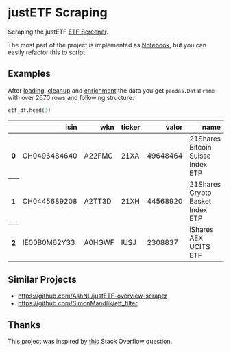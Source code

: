 # justETF Scraping
Scraping the justETF [ETF Screener](https://www.justetf.com/en/find-etf.html).

The most part of the project is implemented as
[Notebook](justetf_scraping/justetf-scraping.ipynb),
but you can easily refactor this to script.

## Examples

After [loading](justetf_scraping/justetf-scraping.ipynb#request),
[cleanup](justetf_scraping/justetf-scraping.ipynb#cleanup) and
[enrichment](justetf_scraping/justetf-scraping.ipynb#enrich)
the data you get `pandas.DataFrame` with over 2670 rows and following structure:

```python
etf_df.head(3)
```

<table border="0" cellpadding="0" cellspacing="0">
  <thead>
    <tr style="text-align: right;">
      <th></th>
      <th>isin</th>
      <th>wkn</th>
      <th>ticker</th>
      <th>valor</th>
      <th>name</th>
      <th>index</th>
      <th>date</th>
      <th>age</th>
      <th>strategy</th>
      <th>domicile_country</th>
      <th>currency</th>
      <th>hedged</th>
      <th>securities_lending</th>
      <th>dividends</th>
      <th>ter</th>
      <th>replication</th>
      <th>size</th>
      <th>asset</th>
      <th>instrument</th>
      <th>region</th>
      <th>at_gettex</th>
      <th>at_xetra</th>
      <th>at_london</th>
      <th>at_euronext</th>
      <th>at_stuttgart</th>
      <th>at_six</th>
      <th>yesterday</th>
      <th>last_week</th>
      <th>last_month</th>
      <th>last_three_months</th>
      <th>last_six_months</th>
      <th>last_year</th>
      <th>last_three_years</th>
      <th>last_five_years</th>
      <th>2021</th>
      <th>2020</th>
      <th>2019</th>
      <th>2018</th>
      <th>last_dividends</th>
      <th>last_year_dividends</th>
      <th>last_year_volatility</th>
      <th>last_three_years_volatility</th>
      <th>last_five_years_volatility</th>
      <th>last_year_return_per_risk</th>
      <th>last_three_years_return_per_risk</th>
      <th>last_five_years_return_per_risk</th>
    </tr>
  </thead>
  <tbody>
    <tr>
      <th>0</th>
      <td>CH0496484640</td>
      <td>A22FMC</td>
      <td>21XA</td>
      <td>49648464</td>
      <td>21Shares Bitcoin Suisse Index ETP</td>
      <td>21Shares Bitcoin Suisse</td>
      <td>2019-10-04</td>
      <td>2.645902</td>
      <td>Long-only</td>
      <td>Switzerland</td>
      <td>USD</td>
      <td>False</td>
      <td>False</td>
      <td>Accumulating</td>
      <td>2.5</td>
      <td>Physically backed</td>
      <td>28</td>
      <td>Cryptocurrencies</td>
      <td>ETN</td>
      <td>NaN</td>
      <td>True</td>
      <td>False</td>
      <td>False</td>
      <td>False</td>
      <td>True</td>
      <td>True</td>
      <td>-36.98</td>
      <td>0.00</td>
      <td>-26.43</td>
      <td>-20.32</td>
      <td>-50.02</td>
      <td>-13.95</td>
      <td>NaN</td>
      <td>NaN</td>
      <td>129.88</td>
      <td>252.92</td>
      <td>NaN</td>
      <td>NaN</td>
      <td>NaN</td>
      <td>NaN</td>
      <td>72.57</td>
      <td>NaN</td>
      <td>NaN</td>
      <td>-0.19</td>
      <td>NaN</td>
      <td>NaN</td>
    </tr>
    <tr>
      <th>1</th>
      <td>CH0445689208</td>
      <td>A2TT3D</td>
      <td>21XH</td>
      <td>44568920</td>
      <td>21Shares Crypto Basket Index ETP</td>
      <td>21Shares Crypto Basket</td>
      <td>2018-11-21</td>
      <td>3.514395</td>
      <td>Long-only</td>
      <td>Switzerland</td>
      <td>USD</td>
      <td>False</td>
      <td>False</td>
      <td>Accumulating</td>
      <td>2.5</td>
      <td>Physically backed</td>
      <td>111</td>
      <td>Cryptocurrencies</td>
      <td>ETN</td>
      <td>NaN</td>
      <td>True</td>
      <td>True</td>
      <td>False</td>
      <td>True</td>
      <td>False</td>
      <td>True</td>
      <td>-48.79</td>
      <td>-5.50</td>
      <td>-34.55</td>
      <td>-29.51</td>
      <td>-60.54</td>
      <td>-28.84</td>
      <td>212.12</td>
      <td>NaN</td>
      <td>166.39</td>
      <td>241.24</td>
      <td>20.41</td>
      <td>NaN</td>
      <td>NaN</td>
      <td>NaN</td>
      <td>77.33</td>
      <td>78.22</td>
      <td>NaN</td>
      <td>-0.37</td>
      <td>0.59</td>
      <td>NaN</td>
    </tr>
    <tr>
      <th>2</th>
      <td>IE00B0M62Y33</td>
      <td>A0HGWF</td>
      <td>IUSJ</td>
      <td>2308837</td>
      <td>iShares AEX UCITS ETF</td>
      <td>AEX®</td>
      <td>2005-11-18</td>
      <td>16.530833</td>
      <td>Long-only</td>
      <td>Ireland</td>
      <td>EUR</td>
      <td>False</td>
      <td>True</td>
      <td>Distributing</td>
      <td>0.3</td>
      <td>Full replication</td>
      <td>468</td>
      <td>Equity</td>
      <td>ETF</td>
      <td>NaN</td>
      <td>True</td>
      <td>False</td>
      <td>True</td>
      <td>False</td>
      <td>False</td>
      <td>True</td>
      <td>-13.58</td>
      <td>-1.41</td>
      <td>-1.72</td>
      <td>-5.48</td>
      <td>-14.64</td>
      <td>-2.44</td>
      <td>31.91</td>
      <td>44.49</td>
      <td>29.89</td>
      <td>5.14</td>
      <td>27.55</td>
      <td>-8.05</td>
      <td>1.85</td>
      <td>1.78</td>
      <td>18.34</td>
      <td>20.68</td>
      <td>17.63</td>
      <td>-0.13</td>
      <td>0.47</td>
      <td>0.43</td>
    </tr>
  </tbody>
</table>


## Similar Projects
- https://github.com/AshNL/justETF-overview-scraper
- https://github.com/SimonMandlik/etf_filter

## Thanks
This project was inspired by
[this](https://stackoverflow.com/questions/64813023/scraping-dynamic-datatable-of-many-pages-but-same-url)
Stack Overflow question.
